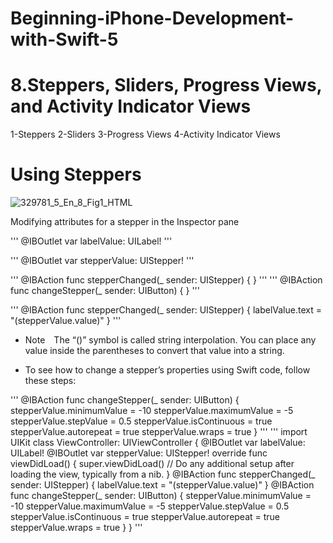 # Beginning-iPhone-Development-with-Swift-5

# 8.Steppers, Sliders, Progress Views, and Activity Indicator Views

1-Steppers
2-Sliders
3-Progress Views
4-Activity Indicator Views


# Using Steppers

![329781_5_En_8_Fig1_HTML](https://user-images.githubusercontent.com/72447691/184127421-d8ee43ab-5117-44ce-b539-be19e1985dcd.jpg)

Modifying attributes for a stepper in the Inspector pane

'''
  @IBOutlet var labelValue: UILabel!
'''
  
'''
  @IBOutlet var stepperValue: UIStepper!
'''

'''
  @IBAction func stepperChanged(_ sender: UIStepper) {
      }
'''
'''
  @IBAction func changeStepper(_ sender: UIButton) {
      }
'''

'''
  @IBAction func stepperChanged(_ sender: UIStepper) {
          labelValue.text = "\(stepperValue.value)"
      }
'''

* Note The “\()” symbol is called string interpolation. You can place any value inside the parentheses to convert that value into a string.


* To see how to change a stepper’s properties using Swift code, follow these steps:


'''
  @IBAction func changeStepper(_ sender: UIButton) {
          stepperValue.minimumValue = -10
          stepperValue.maximumValue = -5
          stepperValue.stepValue = 0.5
          stepperValue.isContinuous = true
          stepperValue.autorepeat = true
          stepperValue.wraps = true
  }
'''
'''
    import UIKit
  class ViewController: UIViewController {
      @IBOutlet var labelValue: UILabel!
      @IBOutlet var stepperValue: UIStepper!
      override func viewDidLoad() {
          super.viewDidLoad()
          // Do any additional setup after loading the view, typically from a nib.
      }
      @IBAction func stepperChanged(_ sender: UIStepper) {
          labelValue.text = "\(stepperValue.value)"
      }
      @IBAction func changeStepper(_ sender: UIButton) {
          stepperValue.minimumValue = -10
          stepperValue.maximumValue = -5
          stepperValue.stepValue = 0.5
          stepperValue.isContinuous = true
          stepperValue.autorepeat = true
          stepperValue.wraps = true
      }
  }
'''
